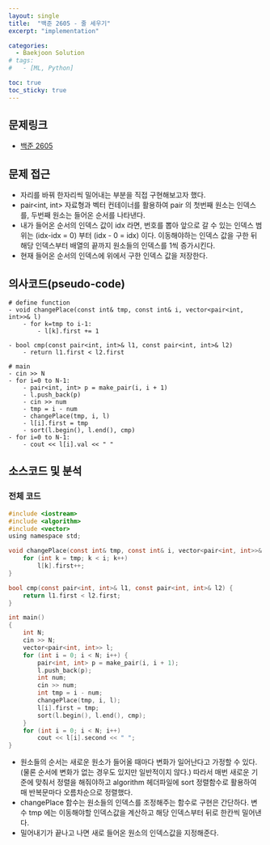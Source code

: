 ```yaml
---
layout: single
title:  "백준 2605 - 줄 세우기"
excerpt: "implementation"

categories:
  - Baekjoon Solution
# tags:
#   - [ML, Python]

toc: true
toc_sticky: true
---
```


## 문제링크

- [백준 2605](https://www.acmicpc.net/problem/2605)

## 문제 접근

- 자리를 바꿔 한자리씩 밀어내는 부분을 직접 구현해보고자 했다.
- pair<int, int> 자료형과 벡터 컨테이너를 활용하여 pair 의 첫번째 원소는 인덱스를, 두번째 원소는 들어온 순서를 나타낸다.
- 내가 들어온 순서의 인덱스 값이 idx 라면, 번호를 뽑아 앞으로 갈 수 있는 인덱스 범위는 (idx-idx = 0) 부터 (idx - 0 = idx) 이다. 이동해야하는 인덱스 값을 구한 뒤 해당 인덱스부터 배열의 끝까지 원소들의 인덱스를 1씩 증가시킨다.
- 현재 들어온 순서의 인덱스에 위에서 구한 인덱스 값을 저장한다.

## 의사코드(pseudo-code)

```
# define function
- void changePlace(const int& tmp, const int& i, vector<pair<int, int>>& l)
	- for k=tmp to i-1:
		- l[k].first += 1

- bool cmp(const pair<int, int>& l1, const pair<int, int>& l2)
	- return l1.first < l2.first

# main
- cin >> N
- for i=0 to N-1:
	- pair<int, int> p = make_pair(i, i + 1)
	- l.push_back(p)
	- cin >> num
	- tmp = i - num
	- changePlace(tmp, i, l)
	- l[i].first = tmp
	- sort(l.begin(), l.end(), cmp)
- for i=0 to N-1:
	- cout << l[i].val << " "

```

## 소스코드 및 분석

### 전체 코드

```c
#include <iostream>
#include <algorithm>
#include <vector>
using namespace std;

void changePlace(const int& tmp, const int& i, vector<pair<int, int>>& l) {
	for (int k = tmp; k < i; k++)
		l[k].first++;
}

bool cmp(const pair<int, int>& l1, const pair<int, int>& l2) {
	return l1.first < l2.first;
}

int main()
{
	int N;
	cin >> N;
	vector<pair<int, int>> l;
	for (int i = 0; i < N; i++) {
		pair<int, int> p = make_pair(i, i + 1);
		l.push_back(p);
		int num;
		cin >> num;
		int tmp = i - num;
		changePlace(tmp, i, l);
		l[i].first = tmp;
		sort(l.begin(), l.end(), cmp);
	}
	for (int i = 0; i < N; i++)
		cout << l[i].second << " ";
}
```

- 원소들의 순서는 새로운 원소가 들어올 때마다 변화가 일어난다고 가정할 수 있다.(물론 순서에 변화가 없는 경우도 있지만 일반적이지 않다.) 따라서 매번 새로운 기준에 맞춰서 정렬을 해줘야하고 algorithm 헤더파일에 sort 정렬함수로 활용하여 매 반복문마다 오름차순으로 정렬했다.
- changePlace 함수는 원소들의 인덱스를 조정해주는 함수로 구현은 간단하다. 변수 tmp 에는 이동해야할 인덱스값을 계산하고 해당 인덱스부터 뒤로 한칸씩 밀어낸다.
- 밀어내기가 끝나고 나면 새로 들어온 원소의 인덱스값을 지정해준다.